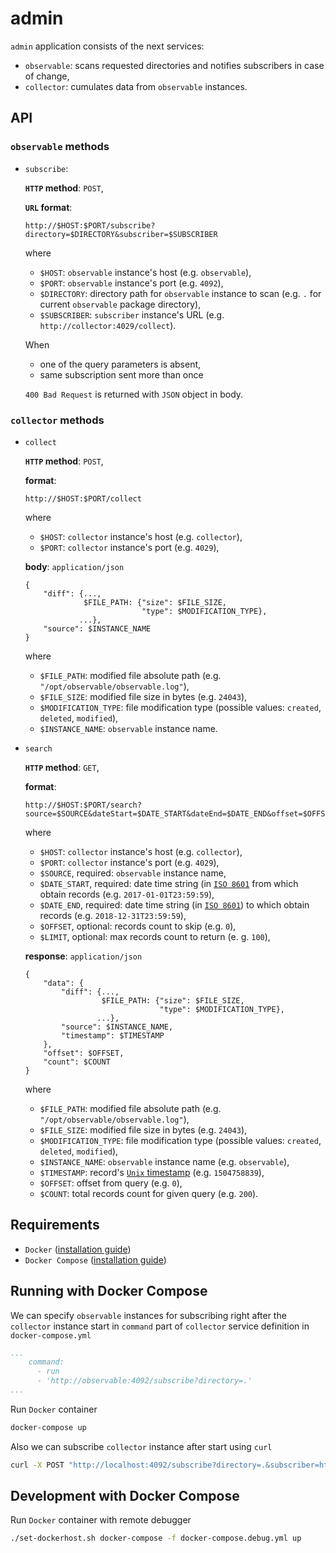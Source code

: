# admin
`admin` application consists of the next services:
- `observable`: 
scans requested directories and notifies subscribers in case of change,
- `collector`: cumulates data from `observable` instances.

## API
### `observable` methods
- `subscribe`:

    **`HTTP` method**: `POST`,

    **`URL` format**:
    ```
    http://$HOST:$PORT/subscribe?directory=$DIRECTORY&subscriber=$SUBSCRIBER
    ```
    where
    - `$HOST`: `observable` instance's host (e.g. `observable`),
    - `$PORT`: `observable` instance's port (e.g. `4092`),
    - `$DIRECTORY`: directory path for `observable` instance to scan 
    (e.g. `.` for current `observable` package directory),
    - `$SUBSCRIBER`: `subscriber` instance's URL 
    (e.g. `http://collector:4029/collect`).
    
    When
    - one of the query parameters is absent,
    - same subscription sent more than once
    
    `400 Bad Request` is returned with `JSON` object in body.

### `collector` methods
- `collect`

    **`HTTP` method**: `POST`,

    **format**:
    ```
    http://$HOST:$PORT/collect
    ```
    where
    - `$HOST`: `collector` instance's host (e.g. `collector`),
    - `$PORT`: `collector` instance's port (e.g. `4029`),
    
    **body**: `application/json`
    ```
    {
        "diff": {...,
                 $FILE_PATH: {"size": $FILE_SIZE,
                              "type": $MODIFICATION_TYPE},
                ...},
        "source": $INSTANCE_NAME
    }
    ```
    where
    - `$FILE_PATH`: modified file absolute path 
    (e.g. `"/opt/observable/observable.log"`),
    - `$FILE_SIZE`: modified file size in bytes 
    (e.g. `24043`),
    - `$MODIFICATION_TYPE`: file modification type 
    (possible values: `created`, `deleted`, `modified`),
    - `$INSTANCE_NAME`: `observable` instance name.

- `search`

    **`HTTP` method**: `GET`,

    **format**:
    ```
    http://$HOST:$PORT/search?source=$SOURCE&dateStart=$DATE_START&dateEnd=$DATE_END&offset=$OFFSET&limit=$LIMIT
    ```
    where
    - `$HOST`: `collector` instance's host (e.g. `collector`),
    - `$PORT`: `collector` instance's port (e.g. `4029`),
    - `$SOURCE`, required: `observable` instance name,
    - `$DATE_START`, required: 
    date time string (in [`ISO 8601`](https://en.wikipedia.org/wiki/ISO_8601)
     from which obtain records (e.g. `2017-01-01T23:59:59`),
    - `$DATE_END`, required: 
    date time string (in [`ISO 8601`](https://en.wikipedia.org/wiki/ISO_8601)) 
    to which obtain records (e.g. `2018-12-31T23:59:59`),
    - `$OFFSET`, optional: records count to skip (e.g. `0`),
    - `$LIMIT`, optional: max records count to return (e. g. `100`),
    
    **response**: `application/json`
    ```
    {
        "data": {
            "diff": {...,
                     $FILE_PATH: {"size": $FILE_SIZE,
                                  "type": $MODIFICATION_TYPE},
                    ...},
            "source": $INSTANCE_NAME,
            "timestamp": $TIMESTAMP
        },
        "offset": $OFFSET,
        "count": $COUNT
    }
    ```
    where
    - `$FILE_PATH`: modified file absolute path 
    (e.g. `"/opt/observable/observable.log"`),
    - `$FILE_SIZE`: modified file size in bytes 
    (e.g. `24043`),
    - `$MODIFICATION_TYPE`: file modification type 
    (possible values: `created`, `deleted`, `modified`),
    - `$INSTANCE_NAME`: `observable` instance name 
    (e.g. `observable`),
    - `$TIMESTAMP`: record's [`Unix` timestamp](https://en.wikipedia.org/wiki/Unix_time) 
    (e.g. `1504758839`),
    - `$OFFSET`: offset from query (e.g. `0`),
    - `$COUNT`: total records count for given query (e.g. `200`).


## Requirements
- `Docker` ([installation guide](https://docs.docker.com/engine/installation/))
- `Docker Compose` ([installation guide](https://docs.docker.com/compose/install/))

## Running with Docker Compose
We can specify `observable` instances for subscribing 
right after the `collector` instance start in `command` part 
of `collector` service definition in `docker-compose.yml`
```yaml
...
    command:
      - run
      - 'http://observable:4092/subscribe?directory=.'
...
```

Run `Docker` container
```bash
docker-compose up
```

Also we can subscribe `collector` instance after start using `curl`
```bash
curl -X POST "http://localhost:4092/subscribe?directory=.&subscriber=http://collector:4029/collect"
```

## Development with Docker Compose
Run `Docker` container with remote debugger
```bash
./set-dockerhost.sh docker-compose -f docker-compose.debug.yml up
```
